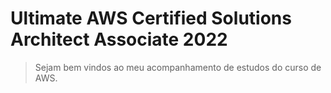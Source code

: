 # Ultimate AWS Certified Solutions Architect Associate 2022

> Sejam bem vindos ao meu acompanhamento de estudos do curso de AWS.